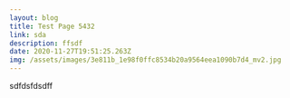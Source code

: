 ```yaml
---
layout: blog
title: Test Page 5432
link: sda
description: ffsdf
date: 2020-11-27T19:51:25.263Z
img: /assets/images/3e811b_1e98f0ffc8534b20a9564eea1090b7d4_mv2.jpg
---
```

sdfdsfdsdff
